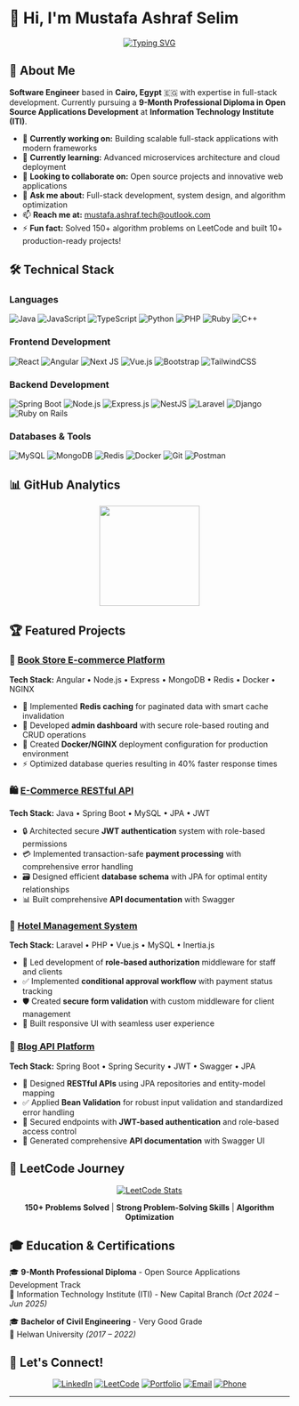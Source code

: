 # 👋 Hi, I'm Mustafa Ashraf Selim

<div align="center">
  
[![Typing SVG](https://readme-typing-svg.herokuapp.com?font=Fira+Code&pause=1000&color=2196F3&center=true&vCenter=true&width=435&lines=Full-Stack+Software+Engineer;Problem+Solver+%7C+150%2B+LeetCode+Problems;10%2B+Full-Stack+Projects+Built;Open+Source+Enthusiast)](https://git.io/typing-svg)

</div>

## 🚀 About Me

**Software Engineer** based in **Cairo, Egypt** 🇪🇬 with expertise in full-stack development. Currently pursuing a **9-Month Professional Diploma in Open Source Applications Development** at **Information Technology Institute (ITI)**.

- 🔭 **Currently working on:** Building scalable full-stack applications with modern frameworks
- 🌱 **Currently learning:** Advanced microservices architecture and cloud deployment
- 👯 **Looking to collaborate on:** Open source projects and innovative web applications
- 💬 **Ask me about:** Full-stack development, system design, and algorithm optimization
- 📫 **Reach me at:** mustafa.ashraf.tech@outlook.com
- ⚡ **Fun fact:** Solved 150+ algorithm problems on LeetCode and built 10+ production-ready projects!

## 🛠️ Technical Stack

### Languages
![Java](https://img.shields.io/badge/Java-ED8B00?style=for-the-badge&logo=openjdk&logoColor=white)
![JavaScript](https://img.shields.io/badge/JavaScript-F7DF1E?style=for-the-badge&logo=javascript&logoColor=black)
![TypeScript](https://img.shields.io/badge/TypeScript-007ACC?style=for-the-badge&logo=typescript&logoColor=white)
![Python](https://img.shields.io/badge/Python-3776AB?style=for-the-badge&logo=python&logoColor=white)
![PHP](https://img.shields.io/badge/PHP-777BB4?style=for-the-badge&logo=php&logoColor=white)
![Ruby](https://img.shields.io/badge/Ruby-CC342D?style=for-the-badge&logo=ruby&logoColor=white)
![C++](https://img.shields.io/badge/C%2B%2B-00599C?style=for-the-badge&logo=c%2B%2B&logoColor=white)

### Frontend Development
![React](https://img.shields.io/badge/React-20232A?style=for-the-badge&logo=react&logoColor=61DAFB)
![Angular](https://img.shields.io/badge/Angular-DD0031?style=for-the-badge&logo=angular&logoColor=white)
![Next JS](https://img.shields.io/badge/Next-black?style=for-the-badge&logo=next.js&logoColor=white)
![Vue.js](https://img.shields.io/badge/Vue.js-35495E?style=for-the-badge&logo=vue.js&logoColor=4FC08D)
![Bootstrap](https://img.shields.io/badge/Bootstrap-563D7C?style=for-the-badge&logo=bootstrap&logoColor=white)
![TailwindCSS](https://img.shields.io/badge/Tailwind_CSS-38B2AC?style=for-the-badge&logo=tailwind-css&logoColor=white)

### Backend Development
![Spring Boot](https://img.shields.io/badge/Spring_Boot-6DB33F?style=for-the-badge&logo=spring-boot&logoColor=white)
![Node.js](https://img.shields.io/badge/Node.js-43853D?style=for-the-badge&logo=node.js&logoColor=white)
![Express.js](https://img.shields.io/badge/Express.js-404D59?style=for-the-badge&logo=express&logoColor=white)
![NestJS](https://img.shields.io/badge/NestJS-E0234E?style=for-the-badge&logo=nestjs&logoColor=white)
![Laravel](https://img.shields.io/badge/Laravel-FF2D20?style=for-the-badge&logo=laravel&logoColor=white)
![Django](https://img.shields.io/badge/Django-092E20?style=for-the-badge&logo=django&logoColor=white)
![Ruby on Rails](https://img.shields.io/badge/Ruby_on_Rails-CC0000?style=for-the-badge&logo=ruby-on-rails&logoColor=white)

### Databases & Tools
![MySQL](https://img.shields.io/badge/MySQL-005C84?style=for-the-badge&logo=mysql&logoColor=white)
![MongoDB](https://img.shields.io/badge/MongoDB-4EA94B?style=for-the-badge&logo=mongodb&logoColor=white)
![Redis](https://img.shields.io/badge/Redis-DC382D?style=for-the-badge&logo=redis&logoColor=white)
![Docker](https://img.shields.io/badge/Docker-2496ED?style=for-the-badge&logo=docker&logoColor=white)
![Git](https://img.shields.io/badge/Git-F05032?style=for-the-badge&logo=git&logoColor=white)
![Postman](https://img.shields.io/badge/Postman-FF6C37?style=for-the-badge&logo=postman&logoColor=white)

## 📊 GitHub Analytics

<div align="center">
  <img height="180em" src="https://github-readme-stats.vercel.app/api?username=Mustafa-Ashraf751&show_icons=true&theme=tokyonight&include_all_commits=true&count_private=true"/>
</div>



## 🏆 Featured Projects

### 🛒 [Book Store E-commerce Platform](https://github.com/Mustafa-Ashraf751/bookstore-ecommerce)
**Tech Stack:** Angular • Node.js • Express • MongoDB • Redis • Docker • NGINX

- 🚀 Implemented **Redis caching** for paginated data with smart cache invalidation
- 🔐 Developed **admin dashboard** with secure role-based routing and CRUD operations
- 🐳 Created **Docker/NGINX** deployment configuration for production environment
- ⚡ Optimized database queries resulting in 40% faster response times

### 🛍️ [E-Commerce RESTful API](https://github.com/Mustafa-Ashraf751/ecommerce-api)
**Tech Stack:** Java • Spring Boot • MySQL • JPA • JWT

- 🔒 Architected secure **JWT authentication** system with role-based permissions
- 💳 Implemented transaction-safe **payment processing** with comprehensive error handling
- 🗃️ Designed efficient **database schema** with JPA for optimal entity relationships
- 📊 Built comprehensive **API documentation** with Swagger

### 🏨 [Hotel Management System](https://github.com/Mustafa-Ashraf751/hotel-management)
**Tech Stack:** Laravel • PHP • Vue.js • MySQL • Inertia.js

- 👥 Led development of **role-based authorization** middleware for staff and clients
- ✅ Implemented **conditional approval workflow** with payment status tracking
- 🛡️ Created **secure form validation** with custom middleware for client management
- 📱 Built responsive UI with seamless user experience

### 📝 [Blog API Platform](https://github.com/Mustafa-Ashraf751/blog-api)
**Tech Stack:** Spring Boot • Spring Security • JWT • Swagger • JPA

- 🔧 Designed **RESTful APIs** using JPA repositories and entity-model mapping
- ✅ Applied **Bean Validation** for robust input validation and standardized error handling
- 🔐 Secured endpoints with **JWT-based authentication** and role-based access control
- 📖 Generated comprehensive **API documentation** with Swagger UI

## 🎯 LeetCode Journey

<div align="center">

[![LeetCode Stats](https://leetcard.jacoblin.cool/Mustafa-Ashraf751?theme=dark&font=Fira%20Code&ext=heatmap)](https://leetcode.com/u/Mustafa-Ashraf751/)

**150+ Problems Solved** | **Strong Problem-Solving Skills** | **Algorithm Optimization**

</div>

## 🎓 Education & Certifications

🎓 **9-Month Professional Diploma** - Open Source Applications Development Track  
📍 Information Technology Institute (ITI) - New Capital Branch *(Oct 2024 – Jun 2025)*

🎓 **Bachelor of Civil Engineering** - Very Good Grade  
📍 Helwan University *(2017 – 2022)*

## 🤝 Let's Connect!

<div align="center">

[![LinkedIn](https://img.shields.io/badge/LinkedIn-0077B5?style=for-the-badge&logo=linkedin&logoColor=white)](https://linkedin.com/in/Mustafa-A-Selim)
[![LeetCode](https://img.shields.io/badge/LeetCode-FFA116?style=for-the-badge&logo=leetcode&logoColor=black)](https://leetcode.com/u/Mustafa-Ashraf751)
[![Portfolio](https://img.shields.io/badge/Portfolio-000000?style=for-the-badge&logo=react&logoColor=white)](https://github.com/Mustafa-Ashraf751)
[![Email](https://img.shields.io/badge/Email-D14836?style=for-the-badge&logo=gmail&logoColor=white)](mailto:mustafa.ashraf.tech@outlook.com)
[![Phone](https://img.shields.io/badge/Phone-25D366?style=for-the-badge&logo=whatsapp&logoColor=white)](tel:+201100998127)

</div>

---


